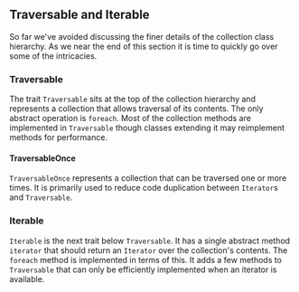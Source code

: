 ## Traversable and Iterable

So far we've avoided discussing the finer details of the collection class hierarchy. As we near the end of this section it is time to quickly go over some of the intricacies.

### Traversable

The trait `Traversable` sits at the top of the collection hierarchy and represents a collection that allows traversal of its contents. The only abstract operation is `foreach`. Most of the collection methods are implemented in `Traversable` though classes extending it may reimplement methods for performance.

#### TraversableOnce

`TraversableOnce` represents a collection that can be traversed one or more times. It is primarily used to reduce code duplication between `Iterator`s and `Traversable`.

### Iterable

`Iterable` is the next trait below `Traversable`. It has a single abstract method `iterator` that should return an `Iterator` over the collection's contents. The `foreach` method is implemented in terms of this. It adds a few methods to `Traversable` that can only be efficiently implemented when an iterator is available.
